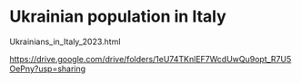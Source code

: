 # Ukrainian population in Italy

Ukrainians_in_Italy_2023.html


https://drive.google.com/drive/folders/1eU74TKnlEF7WcdUwQu9opt_R7U5OePny?usp=sharing

